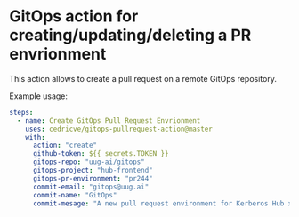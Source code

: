 # GitOps action for creating/updating/deleting a PR envrionment

This action allows to create a pull request on a remote GitOps repository.

Example usage:

```yaml
steps:
  - name: Create GitOps Pull Request Envrionment
    uses: cedricve/gitops-pullrequest-action@master
    with:
      action: "create"
      github-token: ${{ secrets.TOKEN }}
      gitops-repo: "uug-ai/gitops"
      gitops-project: "hub-frontend"
      gitops-pr-environment: "pr244"
      commit-email: "gitops@uug.ai"
      commit-name: "GitOps"
      commit-mesage: "A new pull request environment for Kerberos Hub xxx"
```
